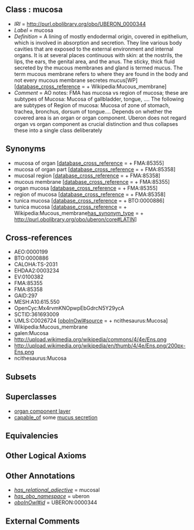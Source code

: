 
## Class : mucosa

 * *IRI* = http://purl.obolibrary.org/obo/UBERON_0000344
 * *Label* = mucosa
 * *Definition* = A lining of mostly endodermal origin, covered in epithelium, which is involved in absorption and secretion. They line various body cavities that are exposed to the external environment and internal organs. It is at several places continuous with skin: at the nostrils, the lips, the ears, the genital area, and the anus. The sticky, thick fluid secreted by the mucous membranes and gland is termed mucus. The term mucous membrane refers to where they are found in the body and not every mucous membrane secretes mucus[WP] [[database_cross_reference](../../ef/oboInOwl#hasDbXref.md) =  + Wikipedia:Mucous_membrane]
 * *Comment* = AO notes: FMA has mucosa vs region of mucosa; these are subtypes of Mucosa: Mucosa of gallbladder, tongue, .... The following are subtypes of Region of mucosa: Mucosa of zone of stomach, trachea, bronchus, dorsum of tongue.... Depends on whether the covered area is an organ or organ component. Uberon does not regard organ vs organ component as crucial distinction and thus collapses these into a single class deliberately

## Synonyms

 * mucosa of organ [[database_cross_reference](../../ef/oboInOwl#hasDbXref.md) =  + FMA:85355]
 * mucosa of organ part [[database_cross_reference](../../ef/oboInOwl#hasDbXref.md) =  + FMA:85358]
 * mucosal region [[database_cross_reference](../../ef/oboInOwl#hasDbXref.md) =  + FMA:85358]
 * mucous membrane [[database_cross_reference](../../ef/oboInOwl#hasDbXref.md) =  + FMA:85355]
 * organ mucosa [[database_cross_reference](../../ef/oboInOwl#hasDbXref.md) =  + FMA:85355]
 * region of mucosa [[database_cross_reference](../../ef/oboInOwl#hasDbXref.md) =  + FMA:85358]
 * tunica mucosa [[database_cross_reference](../../ef/oboInOwl#hasDbXref.md) =  + BTO:0000886]
 * tunica mucosa [[database_cross_reference](../../ef/oboInOwl#hasDbXref.md) =  + Wikipedia:Mucous_membrane[has_synonym_type](../../pe/oboInOwl#hasSynonymType.md) =  + http://purl.obolibrary.org/obo/uberon/core#LATIN]

## Cross-references

 * AEO:0000199
 * BTO:0000886
 * CALOHA:TS-2031
 * EHDAA2:0003234
 * EV:0100382
 * FMA:85355
 * FMA:85358
 * GAID:297
 * MESH:A10.615.550
 * OpenCyc:Mx4rvmKNOpwpEbGdrcN5Y29ycA
 * SCTID:361693009
 * UMLS:C0026724 [[oboInOwl#source](../../ce/oboInOwl#source.md) =  + ncithesaurus:Mucosa]
 * Wikipedia:Mucous_membrane
 * galen:Mucosa
 * http://upload.wikimedia.org/wikipedia/commons/4/4e/Ens.png
 * http://upload.wikimedia.org/wikipedia/en/thumb/4/4e/Ens.png/200px-Ens.png
 * ncithesaurus:Mucosa

## Subsets


## Superclasses

 * [organ component layer](../../UBERON/23/UBERON_0004923.md)
 * [capable_of](../../RO/15/RO_0002215.md) some [mucus secretion](../../GO/54/GO_0070254.md)

## Equivalencies


## Other Logical Axioms


## Other Annotations

 * *[has_relational_adjective](../../UBPROP/07/UBPROP_0000007.md)* = mucosal
 * *[has_obo_namespace](../../ce/oboInOwl#hasOBONamespace.md)* = uberon
 * *[oboInOwl#id](../../id/oboInOwl#id.md)* = UBERON:0000344

## External Comments

